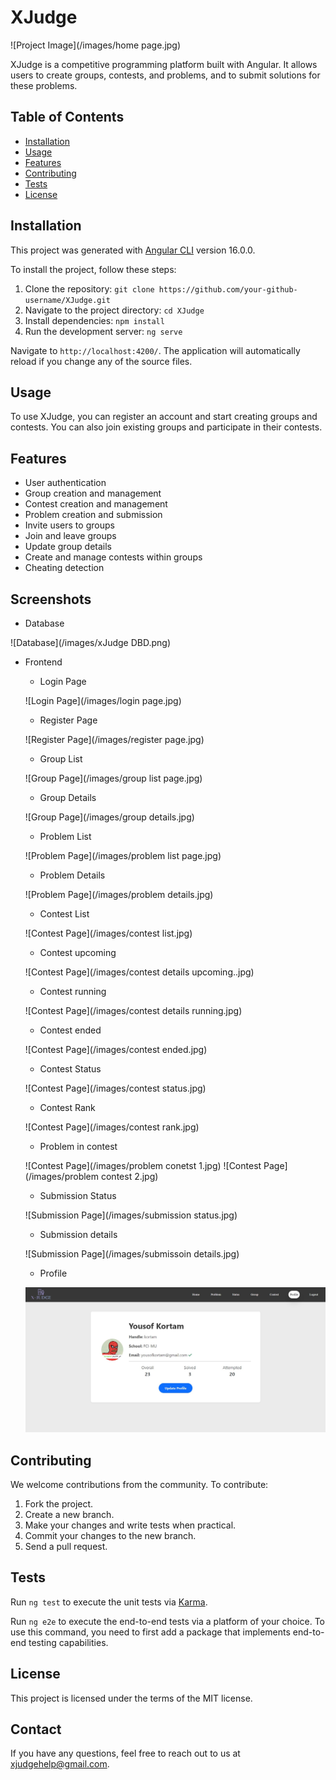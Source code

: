# XJudge

![Project Image](/images/home page.jpg)

XJudge is a competitive programming platform built with Angular. It allows users to create groups, contests, and problems, and to submit solutions for these problems.

## Table of Contents

- [Installation](#installation)
- [Usage](#usage)
- [Features](#features)
- [Contributing](#contributing)
- [Tests](#tests)
- [License](#license)

## Installation

This project was generated with [Angular CLI](https://github.com/angular/angular-cli) version 16.0.0.

To install the project, follow these steps:

1. Clone the repository: `git clone https://github.com/your-github-username/XJudge.git`
2. Navigate to the project directory: `cd XJudge`
3. Install dependencies: `npm install`
4. Run the development server: `ng serve`

Navigate to `http://localhost:4200/`. The application will automatically reload if you change any of the source files.

## Usage

To use XJudge, you can register an account and start creating groups and contests. You can also join existing groups and participate in their contests.

## Features

- User authentication
- Group creation and management
- Contest creation and management
- Problem creation and submission
- Invite users to groups
- Join and leave groups
- Update group details
- Create and manage contests within groups
- Cheating detection

## Screenshots

- Database

![Database](/images/xJudge DBD.png)

- Frontend

  - Login Page

  ![Login Page](/images/login page.jpg)

  - Register Page

  ![Register Page](/images/register page.jpg)

  - Group List

  ![Group Page](/images/group list page.jpg)

  - Group Details

  ![Group Page](/images/group details.jpg)

  - Problem List

  ![Problem Page](/images/problem list page.jpg)

  - Problem Details

  ![Problem Page](/images/problem details.jpg)

  - Contest List

  ![Contest Page](/images/contest list.jpg)

  - Contest upcoming

  ![Contest Page](/images/contest details upcoming..jpg)

  - Contest running

  ![Contest Page](/images/contest details running.jpg)

  - Contest ended

  ![Contest Page](/images/contest ended.jpg)

  - Contest Status

  ![Contest Page](/images/contest status.jpg)

  - Contest Rank

  ![Contest Page](/images/contest rank.jpg)

  - Problem in contest

  ![Contest Page](/images/problem conetst 1.jpg)
  ![Contest Page](/images/problem contest 2.jpg)

  - Submission Status

  ![Submission Page](/images/submission status.jpg)

  - Submission details

  ![Submission Page](/images/submissoin details.jpg)

  - Profile

  ![Problem Page](/images/profile.jpg)

## Contributing

We welcome contributions from the community. To contribute:

1. Fork the project.
2. Create a new branch.
3. Make your changes and write tests when practical.
4. Commit your changes to the new branch.
5. Send a pull request.

## Tests

Run `ng test` to execute the unit tests via [Karma](https://karma-runner.github.io).

Run `ng e2e` to execute the end-to-end tests via a platform of your choice. To use this command, you need to first add a package that implements end-to-end testing capabilities.

## License

This project is licensed under the terms of the MIT license.

## Contact

If you have any questions, feel free to reach out to us at [xjudgehelp@gmail.com](mailto:xjudgehelp@gmail.com).
